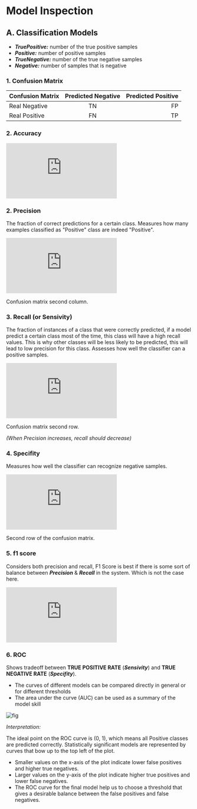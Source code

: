 
# Model Inspection

## A. Classification Models
   - ___TruePositive:___ number of the true positive samples
   - ___Positive:___ number of positive samples
   - ___TrueNegative:___ number of the true negative samples
   - ___Negative:___ number of samples that is negative
   
### 1. Confusion Matrix
| Confusion Matrix | Predicted Negative | Predicted Positive  |
| ------------- |:-------------:| -----:|
| Real Negative | TN | FP |
| Real Positive | FN      |   TP |

### 2. Accuracy

![equation](https://latex.codecogs.com/gif.latex?%24%24+Sensitivity+.+%5Cfrac%7BPositive%7D%7BPositive+%2B+Negative%7D+%2B+Specificity+.+%5Cfrac%7BNegative%7D%7B+Positive+%2B+Negative%7D%24%24)

### 2. Precision
The fraction of correct predictions for a certain class. Measures how many examples classified as "Positive" class are indeed "Positive".

![equation](https://latex.codecogs.com/gif.latex?%24%24%5Cfrac%7BTruePositive%7D%7BTruePositive+%2B+FalsePositive%7D%24%24%0D%0A)

Confusion matrix second column.

### 3. Recall (or Sensivity)
The fraction of instances of a class that were correctly predicted, if a model predict a certain class most of the time, this class will have a high recall values. This is why other classes will be less likely to be predicted, this will lead to low precision for this class. Assesses how well the classifier can a positive samples. 

![equation](https://latex.codecogs.com/gif.latex?%24%24%5Cfrac%7BTruePositive%7D%7BPositive%7D+%3D+%5Cfrac%7BTruePositive%7D%7BTruePositive+%2B+FalseNegative%7D%24%24%0D%0A)

Confusion matrix second row.

*(When Precision increases, recall should decrease)*

### 4. Specifity
Measures how well the classifier can recognize negative samples.


![equation](https://latex.codecogs.com/gif.latex?%24%24%5Cfrac%7BTrueNegative%7D%7BNegative%7D+%3D+%5Cfrac%7BTrueNegative%7D%7BTrueNegative+%2B+FalsePositive%7D%24%24%0D%0A)

Second row of the confusion matrix.

### 5. f1 score
Considers both precision and recall, F1 Score is best if there is some sort of balance between ___Precision___ & ___Recall___ in the system. Which is not the case here.


![equation](https://latex.codecogs.com/gif.latex?%24%24%5Cfrac%7B2%2A+Recall+%2A+Precision+%7D%7B+Recall+%2B+Precision%7D%24%24)

### 6. ROC

Shows tradeoff between __TRUE POSITIVE RATE__ (___Sensivity___) and __TRUE NEGATIVE RATE__ (___Specifity___).
    
   * The curves of different models can be compared directly in general or for different thresholds
   * The area under the curve (AUC) can be used as a summary of the model skill
   
![fig](http://ncss.wpengine.netdna-cdn.com/wp-content/uploads/2013/01/ROC-Curve-21.png)

*Interpretation:*

The ideal point on the ROC curve is (0, 1), which means all Positive classes are predicted correctly. Statistically significant models are represented by curves that bow up to the top left of the plot.

   * Smaller values on the x-axis of the plot indicate lower false positives and higher true negatives.
   * Larger values on the y-axis of the plot indicate higher true positives and lower false negatives.
   * The ROC curve for the final model help us to choose a threshold that gives a desirable balance between the false positives and false negatives.

